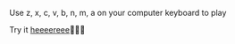 Use z, x, c, v, b, n, m, a on your computer keyboard to play 

Try it [heeeereee](https://build-fwwmwlhwbj.now.sh/):musical_note::fire::musical_keyboard:
